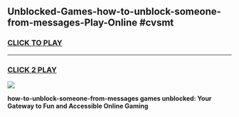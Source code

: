 
## Unblocked-Games-how-to-unblock-someone-from-messages-Play-Online #cvsmt
<h3>
<a href="https://news.freeplayer.one?title=how-to-unblock-someone-from-messages&ref=3">CLICK TO PLAY</a></h3>
<hr>

<h3>
<a href="https://news.freeplayer.one?title=how-to-unblock-someone-from-messages&ref=3">CLICK 2 PLAY</a>
  
</h3>

<a href="https://news.freeplayer.one?title=how-to-unblock-someone-from-messages&ref=3"><img src="https://clearcache.store/games.png"></a>


**how-to-unblock-someone-from-messages games unblocked: Your Gateway to Fun and Accessible Online Gaming**
